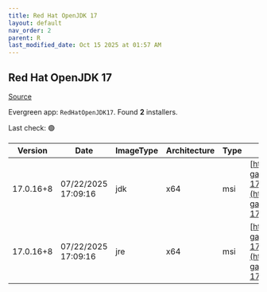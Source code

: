```yaml
---
title: Red Hat OpenJDK 17
layout: default
nav_order: 2
parent: R
last_modified_date: Oct 15 2025 at 01:57 AM
---
```


## Red Hat OpenJDK 17

[Source](https://developers.redhat.com/products/openjdk/overview)

Evergreen app: `RedHatOpenJDK17`. Found **2** installers.

Last check: 🟢

| Version   | Date                | ImageType | Architecture | Type | URI                                                                                                                                                                                                                                                                      |
| --------- | ------------------- | --------- | ------------ | ---- | ------------------------------------------------------------------------------------------------------------------------------------------------------------------------------------------------------------------------------------------------------------------------ |
| 17.0.16+8 | 07/22/2025 17:09:16 | jdk       | x64          | msi  | [https://developers.redhat.com/content-gateway/file/pub/openjdk/adoptium/July_2025/java-17-openjdk-17.0.16.0.8-1.win.jdk.x86_64.msi](https://developers.redhat.com/content-gateway/file/pub/openjdk/adoptium/July_2025/java-17-openjdk-17.0.16.0.8-1.win.jdk.x86_64.msi) |
| 17.0.16+8 | 07/22/2025 17:09:16 | jre       | x64          | msi  | [https://developers.redhat.com/content-gateway/file/pub/openjdk/adoptium/July_2025/java-17-openjdk-17.0.16.0.8-1.win.jre.x86_64.msi](https://developers.redhat.com/content-gateway/file/pub/openjdk/adoptium/July_2025/java-17-openjdk-17.0.16.0.8-1.win.jre.x86_64.msi) |
